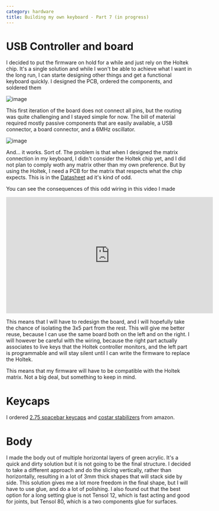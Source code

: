 ```yaml
---
category: hardware
title: Building my own keyboard - Part 7 (in progress)
---
```


# USB Controller and board

I decided to put the firmware on hold for a while and just rely on
the Holtek chip. It's a single solution and while I won't be able to achieve
what I want in the long run, I can starte designing other things and get a functional
keyboard quickly. I designed the PCB, ordered the components, and soldered them

![image](https://raw.githubusercontent.com/stefanoborini/keymine/master/pcb/PCB_holtek-v1_20191115214619.png)

This first iteration of the board does not connect all pins, but the routing was quite challenging and
I stayed simple for now. The bill of material required mostly passive components that are easily
available, a USB connector, a board connector, and a 6MHz oscillator.

![image](https://raw.githubusercontent.com/stefanoborini/keymine/master/pics/20191208_125910.jpg)

And... it works. Sort of. The problem is that when I designed the matrix connection in my keyboard,
I didn't consider the Holtek chip yet, and I did not plan to comply woth any matrix other than my own
preference. But by using the Holtek, I need a PCB for the matrix that respects what the chip expects.
This is in the [Datasheet](http://www.farnell.com/datasheets/79209.pdf) ad it's kind of odd.

You can see the consequences of this odd wiring in this video I made

<iframe width="560" height="315" src="https://www.youtube.com/embed/UdCWe9osWNg" frameborder="0" allow="accelerometer; autoplay; encrypted-media; gyroscope; picture-in-picture" allowfullscreen></iframe>

This means that I will have to redesign the board, and I will hopefully take the chance
of isolating the 3x5 part from the rest. This will give me better reuse, because I can use the
same board both on the left and on the right. I will however be careful with the wiring, because
the right part actually associates to live keys that the Holtek controller monitors, and the left part
is programmable and will stay silent until I can write the firmware to replace the Holtek.

This means that my firmware will have to be compatible with the Holtek matrix.
Not a big deal, but something to keep in mind.

# Keycaps

I ordered [2.75 spacebar keycaps](https://www.amazon.co.uk/gp/product/B07953BXY1/ref=ppx_yo_dt_b_asin_title_o03_s00?ie=UTF8&psc=1) and 
[costar stabilizers](https://www.amazon.co.uk/gp/product/B07K8FFDYJ/ref=ppx_yo_dt_b_asin_title_o03_s00?ie=UTF8&psc=1) from amazon.

# Body

I made the body out of multiple horizontal layers of green acrylic. It's a
quick and dirty solution but it is not going to be the final structure. I
decided to take a different approach and do the slicing vertically, rather than
horizontally, resulting in a lot of 3mm thick shapes that will stack side by side.
This solution gives me a lot more freedom in the final shape, but I will have
to use glue, and do a lot of polishing. I also found out that the best option for a long
setting glue is not Tensol 12, which is fast acting and good for joints, but Tensol 80, 
which is a two components glue for surfaces. 

